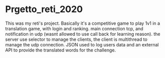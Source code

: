 # Prgetto_reti_2020
This was my reti's project.
Basically it's a competitive game to play 1v1 in a translation game, with login and ranking.
main connection tcp, and notification in udp (wasnt allowed to use call back for learning reason). the server use selector to manage the clients, the client is multithread to manage the udp connection. JSON used to log users data and an external API to provide the translated words for the challenge.
